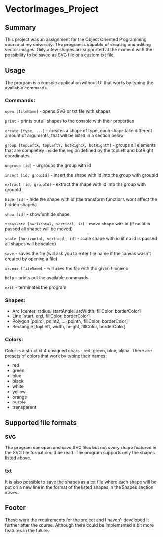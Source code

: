 # VectorImages_Project

## Summary
This project was an assignment for the Object Oriented Programming course at my university.
The program is capable of creating and editing vector images. Only a few shapes are supported at the moment with the possibility to be saved as SVG file or a custom txt file.

## Usage
The program is a console application without UI that works by typing the available commands.

### Commands:
`open [fileName]` - opens SVG or txt file with shapes

`print` - prints out all shapes to the console with their properties

`create [type, ...]` - creates a shape of type, each shape take different amount of arguments, that will be listed in a section below

`group [topLeftX, topLeftY, botRightX, botRightY]` - groups all elements that are completely inside the region defined by the topLeft and botRight coordinates

`ungroup [id]` - ungroups the group with id

`insert [id, groupId]` - insert the shape with id into the group with groupId

`extract [id, groupId]` - extract the shape with id into the group with groupId

`hide [id]` - hide the shape with id (the transform functions wont affect the hidden shapes)

`show [id]` - show/unhide shape

`translate [horizontal, vertical, id]` - move shape with id (if no id is passed all shapes will be moved)

`scale [horizontal, vertical, id]` - scale shape with id (if no id is passed all shapes will be scaled)

`save` - saves the file (will ask you to enter file name if the canvas wasn't created by opening a file)

`saveas [fileName]` - will save the file with the given filename

`help` - prints out the available commands

`exit` - terminates the program

### Shapes:
- Arc [center, radius, startAngle, arcWidth, fillColor, borderColor]
- Line [start, end, fillColor, borderColor]
- Polygon [point1, point2, ..., pointN, fillColor, borderColor]
- Rectangle [topLeft, width, height, fillColor, borderColor]

### Colors:
Color is a struct of 4 unsigned chars - red, green, blue, alpha. There are presets of colors that work by typing their names:

- red
- green
- blue
- black
- white
- yellow
- orange
- purple
- transparent

## Supported file formats

### SVG
The program can open and save SVG files but not every shape featured in the SVG file format could be read. The program supports only the shapes listed above.

### txt
It is also possible to save the shapes as a txt file where each shape will be put on a new line in the format of the listed shapes in the Shapes section above.

## Footer
These were the requirements for the project and I haven't developed it further after the course. Although there could be implemented a bit more features in the future.
